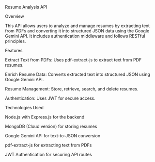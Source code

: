 Resume Analysis API

Overview

This API allows users to analyze and manage resumes by extracting text from PDFs and converting it into structured JSON data using the Google Gemini API. It includes authentication middleware and follows RESTful principles.

Features

Extract Text from PDFs: Uses pdf-extract-js to extract text from PDF resumes.

Enrich Resume Data: Converts extracted text into structured JSON using Google Gemini API.

Resume Management: Store, retrieve, search, and delete resumes.

Authentication: Uses JWT for secure access.

Technologies Used

Node.js with Express.js for the backend

MongoDB (Cloud version) for storing resumes

Google Gemini API for text-to-JSON conversion

pdf-extract-js for extracting text from PDFs

JWT Authentication for securing API routes
